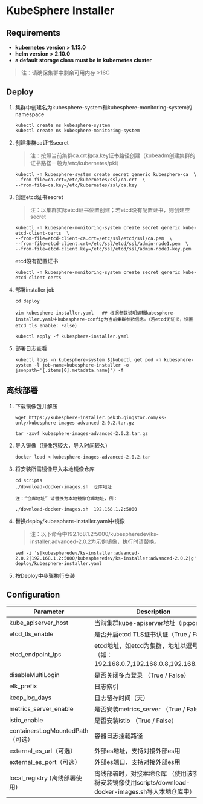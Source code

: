 # KubeSphere Installer

Requirements
------------
-   **kubernetes version > 1.13.0**
-   **helm version > 2.10.0**
-   **a default storage class must be in kubernetes cluster**
> 注：请确保集群中剩余可用内存  >16G

Deploy
------------
1. 集群中创建名为kubesphere-system和kubesphere-monitoring-system的namespace
   ```
   kubectl create ns kubesphere-system
   kubectl create ns kubesphere-monitoring-system
   ```
2. 创建集群ca证书secret
   >注：按照当前集群ca.crt和ca.key证书路径创建（kubeadm创建集群的证书路径一般为/etc/kubernetes/pki）
   ```
   kubectl -n kubesphere-system create secret generic kubesphere-ca  \
   --from-file=ca.crt=/etc/kubernetes/ssl/ca.crt  \
   --from-file=ca.key=/etc/kubernetes/ssl/ca.key 
   ```
3. 创建etcd证书secret
   >注：以集群实际etcd证书位置创建；若etcd没有配置证书，则创建空secret
   ```
   kubectl -n kubesphere-monitoring-system create secret generic kube-etcd-client-certs  \
   --from-file=etcd-client-ca.crt=/etc/ssl/etcd/ssl/ca.pem  \
   --from-file=etcd-client.crt=/etc/ssl/etcd/ssl/admin-node1.pem  \
   --from-file=etcd-client.key=/etc/ssl/etcd/ssl/admin-node1-key.pem
   ```
   etcd没有配置证书
   ```
   kubectl -n kubesphere-monitoring-system create secret generic kube-etcd-client-certs
   ```

4. 部署installer job
   ```
   cd deploy

   vim kubesphere-installer.yaml   ## 根据参数说明编辑kubesphere-installer.yaml中kubesphere-config为当前集群参数信息。（若etcd无证书，设置etcd_tls_enable: False）
   
   kubectl apply -f kubesphere-installer.yaml
   ```
5. 部署日志查看
   ```
   kubectl logs -n kubesphere-system $(kubectl get pod -n kubesphere-system -l job-name=kubesphere-installer -o jsonpath='{.items[0].metadata.name}') -f
   ```

离线部署
------------
1. 下载镜像包并解压
   ```
   wget https://kubesphere-installer.pek3b.qingstor.com/ks-only/kubesphere-images-advanced-2.0.2.tar.gz

   tar -zxvf kubesphere-images-advanced-2.0.2.tar.gz
   ```
2. 导入镜像（镜像包较大，导入时间较久）
   ```
   docker load < kubesphere-images-advanced-2.0.2.tar
   ```
3. 将安装所需镜像导入本地镜像仓库
   ```
   cd scripts
   ./download-docker-images.sh  仓库地址

   注：“仓库地址” 请替换为本地镜像仓库地址，例：

   ./download-docker-images.sh  192.168.1.2:5000
   ```
4. 替换deploy/kubesphere-installer.yaml中镜像
   >注：以下命令中192.168.1.2:5000/kubespheredev/ks-installer:advanced-2.0.2为示例镜像，执行时请替换。
   ```
   sed -i 's|kubespheredev/ks-installer:advanced-2.0.2|192.168.1.2:5000/kubespheredev/ks-installer:advanced-2.0.2|g' deploy/kubesphere-installer.yaml
   ```
5. 按Deploy中步骤执行安装

Configuration 
------------
| Parameter                            | Description                                      | Default                                                 |
| ------------------------------------ | ------------------------------------------------ | ------------------------------------------------------- |
|      kube_apiserver_host             |     当前集群kube-apiserver地址（ip:port）          |                                                        |
|      etcd_tls_enable                 |     是否开启etcd TLS证书认证（True / False）                       |  True                                                  |
|      etcd_endpoint_ips               |     etcd地址，如etcd为集群，地址以逗号分离（如：192.168.0.7,192.168.0.8,192.168.0.9）             |                           |
|      disableMultiLogin               |     是否关闭多点登录   （True / False）                            |  True                                                  |
|      elk_prefix                      |     日志索引                                      |  logstash                                                |
|      keep_log_days                   |     日志留存时间（天）                                  |   7                                    |
|      metrics_server_enable            |    是否安装metrics_server    （True / False）                 |   True
|      istio_enable                    |     是否安装istio           （True / False）                   |   True
|      containersLogMountedPath（可选）        |     容器日志挂载路径                               | “”
|      external_es_url（可选）          |     外部es地址，支持对接外部es用                    |                                                       |
|      external_es_port（可选）         |     外部es端口，支持对接外部es用                    |                                                        | 
|      local_registry (离线部署使用)                 |     离线部署时，对接本地仓库 （使用该参数需将安装镜像使用scripts/download-docker-images.sh导入本地仓库中）                   |                                                        | 
